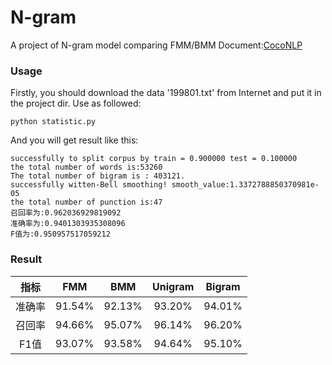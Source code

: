 # N-gram
A project of N-gram model comparing FMM/BMM
Document:[CocoNLP](https://www.cnblogs.com/CocoML/p/12725988.html)

### Usage
Firstly, you should download the data '199801.txt' from Internet and put it in the project dir.
Use as followed:
```
python statistic.py
```
And you will get result like this:
```
successfully to split corpus by train = 0.900000 test = 0.100000
the total number of words is:53260
The total number of bigram is : 403121.
successfully witten-Bell smoothing! smooth_value:1.3372788850370981e-05
the total number of punction is:47
召回率为:0.962036929819092
准确率为:0.9401303935308096
F值为:0.950957517059212
```

### Result


|指标   |  FMM |  BMM | Unigram  | Bigram|
|:------:|:------:|:------:|:------------:|:--:|
|准确率 |91.54%|92.13%|   93.20%   |  94.01% |
|召回率 |94.66%|95.07%|   96.14%   |  96.20% |
|F1值  |93.07%|93.58%|   94.64%   |  95.10%|
